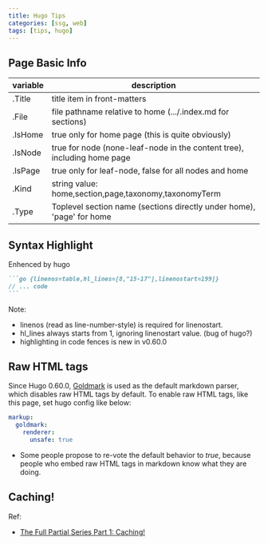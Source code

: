 ```yaml
---
title: Hugo Tips
categories: [ssg, web]
tags: [tips, hugo]
---
```


## Page Basic Info

|variable|description|
|----|----|
|.Title|title item in front-matters|
|.File|file pathname relative to home (.../.index.md for sections)|
|.IsHome|true only for home page (this is quite obviously)|
|.IsNode|true for node (none-leaf-node in the content tree), including home page|
|.IsPage|true only for leaf-node, false for all nodes and home|
|.Kind|string value: home,section,page,taxonomy,taxonomyTerm|
|.Type|Toplevel section name (sections directly under home), 'page' for home|

## Syntax Highlight

Enhenced by hugo
````markdown {hl_lines=[1]}
```go {linenos=table,hl_lines=[8,"15-17"],linenostart=199]}
// ... code
```
````
Note:

* linenos (read as line-number-style) is required for linenostart.
* hl_lines always starts from 1, ignoring linenostart value. (bug of hugo?)
* highlighting in code fences is new in v0.60.0

## Raw HTML tags

Since Hugo 0.60.0, [Goldmark](https://github.com/yuin/goldmark/) is used as the default markdown parser, which disables raw HTML tags by default. To enable raw HTML tags, like this page, set hugo config like below:

```yaml
markup:
  goldmark:
    renderer:
      unsafe: true
```

* Some people propose to re-vote the default behavior to *true*, because people who embed raw HTML tags in markdown know what they are doing.


## Caching!

Ref:
* [The Full Partial Series Part 1: Caching!](https://www.regisphilibert.com/blog/2019/12/hugo-partial-series-part-1-caching-with-partialcached/)
